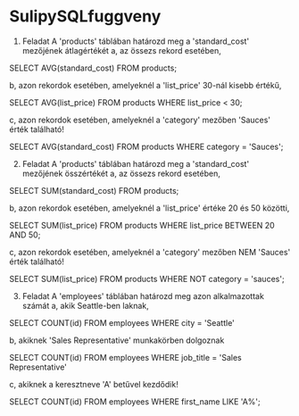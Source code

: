 # SulipySQLfuggveny

1. Feladat
A 'products' táblában határozd meg a 'standard_cost' mezőjének átlagértékét
a, az össezs rekord esetében,

  SELECT AVG(standard_cost) FROM products;
  
b, azon rekordok esetében, amelyeknél a 'list_price' 30-nál kisebb értékű,

  SELECT AVG(list_price) FROM products WHERE list_price < 30;
  
c, azon rekordok esetében, amelyeknél a 'category' mezőben 'Sauces' érték található!

   SELECT AVG(standard_cost) FROM products WHERE category = 'Sauces';
   
2. Feladat
A 'products' táblában határozd meg a 'standard_cost' mezőjének összértékét
a, az össezs rekord esetében,

  SELECT SUM(standard_cost) FROM products;
  
b, azon rekordok esetében, amelyeknél a 'list_price' értéke 20 és 50 közötti,

  SELECT SUM(list_price) FROM products WHERE list_price BETWEEN 20 AND 50;
  
c, azon rekordok esetében, amelyeknél a 'category' mezőben NEM 'Sauces' érték található!

  SELECT SUM(list_price) FROM products WHERE NOT category = 'sauces';

3. Feladat
A 'employees' táblában határozd meg azon alkalmazottak számát
a, akik Seattle-ben laknak,

  SELECT COUNT(id) FROM employees WHERE city = 'Seattle'
  
b, akiknek 'Sales Representative' munkakörben dolgoznak

  SELECT COUNT(id) FROM employees WHERE job_title = 'Sales Representative'
  
c, akiknek a keresztneve 'A' betűvel kezdődik!

  SELECT COUNT(id) FROM employees WHERE first_name LIKE 'A%';
  

  






















































